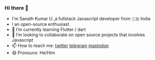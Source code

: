 ### Hi there 👋

- I'm Sanath Kumar U ,a fullstack Javascript developer from :india: India
- I an open-source enthusiast.
- 🌱 I’m currently learning Flutter / dart
- 👯 I’m looking to collaborate on open source projects that involves Javascript
- 📫 How to reach me: [twitter](https://twitter.com/sanath_usk) [telegram](https://t.me/sanathusk) [mastodon](https://fosstodon.org/@sanathusk)
- 😄 Pronouns: He/Him

